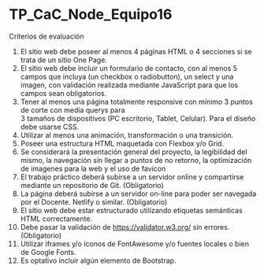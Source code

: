 # TP_CaC_Node_Equipo16
Criterios de evaluación								
								
1.	El sitio web debe poseer al menos 4 páginas HTML o 4 secciones si se trata de un sitio One Page.
2.	El sitio web debe incluir un formulario de contacto, con al menos 5 campos que incluya (un checkbox o radiobutton),
	un select y una imagen, con validación realizada mediante JavaScript para que los campos sean obligatorios.							
3.	Tener al menos una página totalmente responsive con mínimo 3 puntos de corte con media querys para	
	3 tamaños de dispositivos (PC escritorio, Tablet, Celular). Para el diseño debe usarse CSS.							
4.	Utilizar al menos una animación, transformación o una transición.
5.	Poseer una estructura HTML maquetada con Flexbox y/o Grid.
6.	Se considerará la presentación general del proyecto, la legibilidad del mismo, la navegación sin llegar a puntos
	de no retorno, la optimización de imagenes para la web y el uso de favicon							
7.	El trabajo práctico deberá subirse a un servidor online y compartirse mediante un repositorio de Git. (Obligatorio)
8.	La página deberá subirse a un servidor on-line para poder ser navegada por el Docente. Netlify o similar. (Obligatorio)
9.	El sitio web debe estar estructurado utilizando etiquetas semánticas HTML correctamente.
10.	Debe pasar la validación de https://validator.w3.org/ sin errores. (Obligatorio)
11.	Utilizar iframes y/o íconos de FontAwesome y/o fuentes locales o bien de Google Fonts.
12.	Es optativo incluir algún elemento de Bootstrap.
